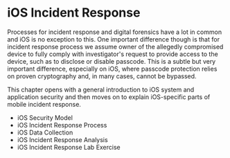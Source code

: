 # iOS Incident Response
Processes for incident response and digital forensics have a lot in common and iOS is no exception to this. One important difference though is that for incident response process we assume owner of the allegedly compromised device to fully comply with investigator's request to provide access to the device, such as to disclose or disable passcode. This is a subtle but very important difference, especially on iOS, where passcode protection relies on proven cryptography and, in many cases, cannot be bypassed.

This chapter opens with a general introduction to iOS system and application security and then moves on to explain iOS-specific parts of mobile incident response.

* iOS Security Model
* iOS Incident Response Process
* iOS Data Collection
* iOS Incident Response Analysis
* iOS Incident Response Lab Exercise


